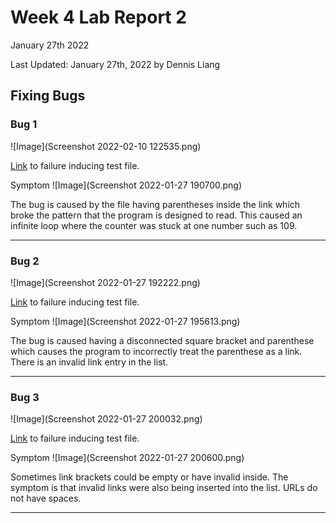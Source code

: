 # Week 4 Lab Report 2
January 27th 2022

Last Updated: January 27th, 2022 by Dennis Liang

## Fixing Bugs
### Bug 1
![Image](Screenshot 2022-02-10 122535.png)

[Link](https://github.com/dennisliang01/markdown-parse/blob/164a14b8a68b439ac981942f0a83614a4e069945/test-file-2.md) to failure inducing test file.

Symptom
![Image](Screenshot 2022-01-27 190700.png)

The bug is caused by the file having parentheses inside the link which broke the pattern that the program is designed to read. This caused an infinite loop where the counter was stuck at one number such as 109.


---

### Bug 2
![Image](Screenshot 2022-01-27 192222.png)

[Link](https://github.com/dennisliang01/markdown-parse/blob/main/breaking-test-file-2.md) to failure inducing test file.

Symptom
![Image](Screenshot 2022-01-27 195613.png)

The bug is caused having a disconnected square bracket and parenthese which causes the program to incorrectly treat the parenthese as a link. There is an invalid link entry in the list.

---

### Bug 3
![Image](Screenshot 2022-01-27 200032.png)

[Link](https://github.com/dennisliang01/markdown-parse/blob/main/breaking-test-file-3.md) to failure inducing test file.

Symptom
![Image](Screenshot 2022-01-27 200600.png)

Sometimes link brackets could be empty or have invalid inside. The symptom is that invalid links were also being inserted into the list. URLs do not have spaces.

---
